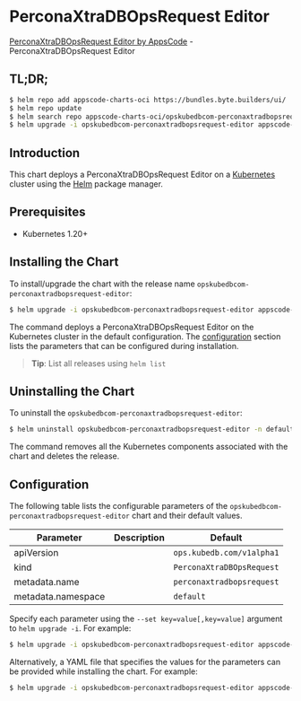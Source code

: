 # PerconaXtraDBOpsRequest Editor

[PerconaXtraDBOpsRequest Editor by AppsCode](https://appscode.com) - PerconaXtraDBOpsRequest Editor

## TL;DR;

```bash
$ helm repo add appscode-charts-oci https://bundles.byte.builders/ui/
$ helm repo update
$ helm search repo appscode-charts-oci/opskubedbcom-perconaxtradbopsrequest-editor --version=v0.13.0
$ helm upgrade -i opskubedbcom-perconaxtradbopsrequest-editor appscode-charts-oci/opskubedbcom-perconaxtradbopsrequest-editor -n default --create-namespace --version=v0.13.0
```

## Introduction

This chart deploys a PerconaXtraDBOpsRequest Editor on a [Kubernetes](http://kubernetes.io) cluster using the [Helm](https://helm.sh) package manager.

## Prerequisites

- Kubernetes 1.20+

## Installing the Chart

To install/upgrade the chart with the release name `opskubedbcom-perconaxtradbopsrequest-editor`:

```bash
$ helm upgrade -i opskubedbcom-perconaxtradbopsrequest-editor appscode-charts-oci/opskubedbcom-perconaxtradbopsrequest-editor -n default --create-namespace --version=v0.13.0
```

The command deploys a PerconaXtraDBOpsRequest Editor on the Kubernetes cluster in the default configuration. The [configuration](#configuration) section lists the parameters that can be configured during installation.

> **Tip**: List all releases using `helm list`

## Uninstalling the Chart

To uninstall the `opskubedbcom-perconaxtradbopsrequest-editor`:

```bash
$ helm uninstall opskubedbcom-perconaxtradbopsrequest-editor -n default
```

The command removes all the Kubernetes components associated with the chart and deletes the release.

## Configuration

The following table lists the configurable parameters of the `opskubedbcom-perconaxtradbopsrequest-editor` chart and their default values.

|     Parameter      | Description |               Default                |
|--------------------|-------------|--------------------------------------|
| apiVersion         |             | <code>ops.kubedb.com/v1alpha1</code> |
| kind               |             | <code>PerconaXtraDBOpsRequest</code> |
| metadata.name      |             | <code>perconaxtradbopsrequest</code> |
| metadata.namespace |             | <code>default</code>                 |


Specify each parameter using the `--set key=value[,key=value]` argument to `helm upgrade -i`. For example:

```bash
$ helm upgrade -i opskubedbcom-perconaxtradbopsrequest-editor appscode-charts-oci/opskubedbcom-perconaxtradbopsrequest-editor -n default --create-namespace --version=v0.13.0 --set apiVersion=ops.kubedb.com/v1alpha1
```

Alternatively, a YAML file that specifies the values for the parameters can be provided while
installing the chart. For example:

```bash
$ helm upgrade -i opskubedbcom-perconaxtradbopsrequest-editor appscode-charts-oci/opskubedbcom-perconaxtradbopsrequest-editor -n default --create-namespace --version=v0.13.0 --values values.yaml
```
